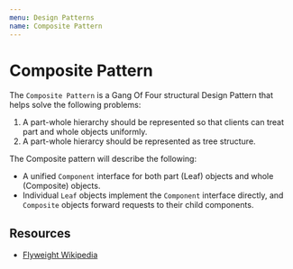 ```yaml
---
menu: Design Patterns
name: Composite Pattern
---
```


# Composite Pattern

The `Composite Pattern` is a Gang Of Four structural Design Pattern that helps solve the following problems:

1. A part-whole hierarchy should be represented so that clients can treat part and whole objects uniformly.
2. A part-whole hierarcy should be represented as tree structure.

The Composite pattern will describe the following:

- A unified `Component` interface for both part (Leaf) objects and whole (Composite) objects.
- Individual `Leaf` objects implement the `Component` interface directly, and `Composite` objects forward requests to their child components.

## Resources

- [Flyweight Wikipedia](https://en.wikipedia.org/wiki/Composite_pattern)

